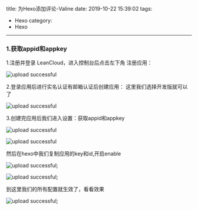 title: 为Hexo添加评论-Valine
date: 2019-10-22 15:39:02
tags:
  - Hexo
category:
  - Hexo
---
### 1.获取appid和appkey
  1.注册并登录 LeanCloud，进入控制台后点击左下角
  注册应用：

![upload successful](/images/pasted-16.png)

 2.登录应用后进行实名认证有邮箱认证后创建应用：
 这里我们选择开发版就可以了

![upload successful](/images/pasted-17.png)

3.创建完应用后我们进入设置：获取appid和appkey

![upload successful](/images/pasted-18.png)

![upload successful](/images/pasted-19.png)

然后在hexo中我们复制应用的key和id,开启enable

![upload successful](/images/pasted-20.png);

![upload successful](/images/pasted-21.png);

到这里我们的所有配置就生效了，看看效果

![upload successful](/images/pasted-22.png);

